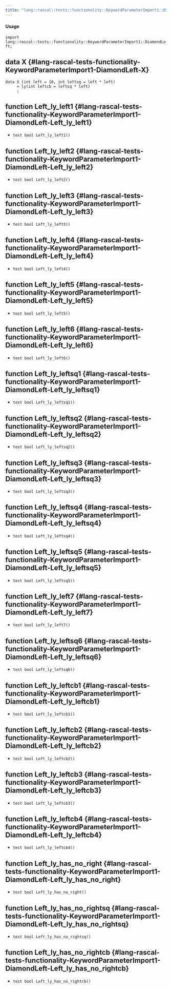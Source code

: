 ```yaml
---
title: "lang::rascal::tests::functionality::KeywordParameterImport1::DiamondLeft"
---
```


#### Usage

`import lang::rascal::tests::functionality::KeywordParameterImport1::DiamondLeft;`


## data X {#lang-rascal-tests-functionality-KeywordParameterImport1-DiamondLeft-X}

```rascal
data X (int left = 10, int leftsq = left * left) 
     = ly(int leftcb = leftsq * left)
     ;
```

## function Left_ly_left1 {#lang-rascal-tests-functionality-KeywordParameterImport1-DiamondLeft-Left_ly_left1}

* ``test bool Left_ly_left1()``

## function Left_ly_left2 {#lang-rascal-tests-functionality-KeywordParameterImport1-DiamondLeft-Left_ly_left2}

* ``test bool Left_ly_left2()``

## function Left_ly_left3 {#lang-rascal-tests-functionality-KeywordParameterImport1-DiamondLeft-Left_ly_left3}

* ``test bool Left_ly_left3()``

## function Left_ly_left4 {#lang-rascal-tests-functionality-KeywordParameterImport1-DiamondLeft-Left_ly_left4}

* ``test bool Left_ly_left4()``

## function Left_ly_left5 {#lang-rascal-tests-functionality-KeywordParameterImport1-DiamondLeft-Left_ly_left5}

* ``test bool Left_ly_left5()``

## function Left_ly_left6 {#lang-rascal-tests-functionality-KeywordParameterImport1-DiamondLeft-Left_ly_left6}

* ``test bool Left_ly_left6()``

## function Left_ly_leftsq1 {#lang-rascal-tests-functionality-KeywordParameterImport1-DiamondLeft-Left_ly_leftsq1}

* ``test bool Left_ly_leftsq1()``

## function Left_ly_leftsq2 {#lang-rascal-tests-functionality-KeywordParameterImport1-DiamondLeft-Left_ly_leftsq2}

* ``test bool Left_ly_leftsq2()``

## function Left_ly_leftsq3 {#lang-rascal-tests-functionality-KeywordParameterImport1-DiamondLeft-Left_ly_leftsq3}

* ``test bool Left_ly_leftsq3()``

## function Left_ly_leftsq4 {#lang-rascal-tests-functionality-KeywordParameterImport1-DiamondLeft-Left_ly_leftsq4}

* ``test bool Left_ly_leftsq4()``

## function Left_ly_leftsq5 {#lang-rascal-tests-functionality-KeywordParameterImport1-DiamondLeft-Left_ly_leftsq5}

* ``test bool Left_ly_leftsq5()``

## function Left_ly_left7 {#lang-rascal-tests-functionality-KeywordParameterImport1-DiamondLeft-Left_ly_left7}

* ``test bool Left_ly_left7()``

## function Left_ly_leftsq6 {#lang-rascal-tests-functionality-KeywordParameterImport1-DiamondLeft-Left_ly_leftsq6}

* ``test bool Left_ly_leftsq6()``

## function Left_ly_leftcb1 {#lang-rascal-tests-functionality-KeywordParameterImport1-DiamondLeft-Left_ly_leftcb1}

* ``test bool Left_ly_leftcb1()``

## function Left_ly_leftcb2 {#lang-rascal-tests-functionality-KeywordParameterImport1-DiamondLeft-Left_ly_leftcb2}

* ``test bool Left_ly_leftcb2()``

## function Left_ly_leftcb3 {#lang-rascal-tests-functionality-KeywordParameterImport1-DiamondLeft-Left_ly_leftcb3}

* ``test bool Left_ly_leftcb3()``

## function Left_ly_leftcb4 {#lang-rascal-tests-functionality-KeywordParameterImport1-DiamondLeft-Left_ly_leftcb4}

* ``test bool Left_ly_leftcb4()``

## function Left_ly_has_no_right {#lang-rascal-tests-functionality-KeywordParameterImport1-DiamondLeft-Left_ly_has_no_right}

* ``test bool Left_ly_has_no_right()``

## function Left_ly_has_no_rightsq {#lang-rascal-tests-functionality-KeywordParameterImport1-DiamondLeft-Left_ly_has_no_rightsq}

* ``test bool Left_ly_has_no_rightsq()``

## function Left_ly_has_no_rightcb {#lang-rascal-tests-functionality-KeywordParameterImport1-DiamondLeft-Left_ly_has_no_rightcb}

* ``test bool Left_ly_has_no_rightcb()``

